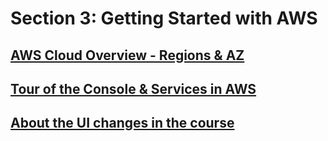 # Section 3: Getting Started with AWS


## [AWS Cloud Overview - Regions & AZ](https://www.udemy.com/course/aws-certified-solutions-architect-associate-saa-c02/learn/lecture/26097978#overview)


## [Tour of the Console & Services in AWS](https://www.udemy.com/course/aws-certified-solutions-architect-associate-saa-c02/learn/lecture/26097980#overview)


## [About the UI changes in the course](https://www.udemy.com/course/aws-certified-solutions-architect-associate-saa-c02/learn/lecture/26097982#overview)


